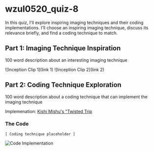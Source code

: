 # wzul0520_quiz-8

In this quiz, I'll explore inspiring imaging techniques and their coding implementations. I'll choose an inspiring imaging technique, discuss its relevance briefly, and find a coding technique to match.

## Part 1: Imaging Technique Inspiration
100 word description about an interesting imaging technique 

![Inception Clip 1](link 1)
![Inception Clip 2](link 2)

## Part 2: Coding Technique Exploration
100 word description about a coding technique that can implement the imaging technique

Implemenation: [Kishi Mishu's "Twisted Trip](https://www.instagram.com/p/ClCAUUHI11U/?img_index=1)


### The Code
```
[ Coding technique placeholder ]
```

![Code Implementation](link)